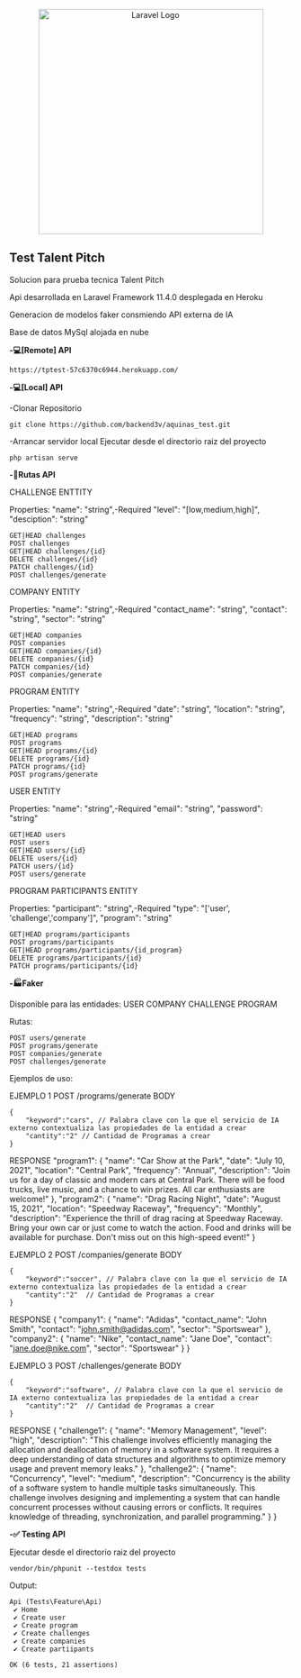 <p align="center"><a href="https://laravel.com" target="_blank"><img src="https://raw.githubusercontent.com/laravel/art/master/logo-lockup/5%20SVG/2%20CMYK/1%20Full%20Color/laravel-logolockup-cmyk-red.svg" width="400" alt="Laravel Logo"></a></p>

## Test Talent Pitch

Solucion para prueba tecnica Talent Pitch

Api desarrollada en Laravel Framework 11.4.0 desplegada en Heroku

Generacion de modelos faker consmiendo API externa de IA 

Base de datos MySql alojada en nube

**-💻[Remote] API**

```
https://tptest-57c6370c6944.herokuapp.com/

```

**-💻[Local] API**

-Clonar Repositorio

```
git clone https://github.com/backend3v/aquinas_test.git

```

-Arrancar servidor local
Ejecutar desde el directorio raiz del proyecto

```
php artisan serve

```
**-🚎Rutas API**

CHALLENGE ENTTITY

Properties:
        "name": "string",-Required
        "level": "[low,medium,high]",
        "desciption": "string"
```
GET|HEAD challenges 
POST challenges 
GET|HEAD challenges/{id} 
DELETE challenges/{id} 
PATCH challenges/{id}
POST challenges/generate 
```


COMPANY ENTITY

Properties:
        "name": "string",-Required
        "contact_name": "string",
        "contact": "string",
        "sector": "string"
```
GET|HEAD companies 
POST companies 
GET|HEAD companies/{id} 
DELETE companies/{id} 
PATCH companies/{id}
POST companies/generate 
```



PROGRAM ENTITY

Properties:
        "name": "string",-Required
        "date": "string",
        "location": "string",
        "frequency": "string",
        "description": "string"
```
GET|HEAD programs 
POST programs 
GET|HEAD programs/{id} 
DELETE programs/{id} 
PATCH programs/{id} 
POST programs/generate 
```


USER ENTITY

Properties:
        "name": "string",-Required
        "email": "string",
        "password": "string"
```
GET|HEAD users 
POST users 
GET|HEAD users/{id} 
DELETE users/{id} 
PATCH users/{id}
POST users/generate 
```


PROGRAM PARTICIPANTS ENTITY

Properties:
        "participant": "string",-Required
        "type":  "['user', 'challenge','company']",
        "program": "string"
```
GET|HEAD programs/participants 
POST programs/participants 
GET|HEAD programs/participants/{id_program} 
DELETE programs/participants/{id} 
PATCH programs/participants/{id} 
```


**-🏭Faker**


Disponible para las entidades:
USER
COMPANY
CHALLENGE
PROGRAM

Rutas:
```
POST users/generate 
POST programs/generate
POST companies/generate
POST challenges/generate
```

Ejemplos de uso:

EJEMPLO 1
POST /programs/generate
BODY 
```
{
    "keyword":"cars", // Palabra clave con la que el servicio de IA externo contextualiza las propiedades de la entidad a crear
    "cantity":"2" // Cantidad de Programas a crear
}
```
RESPONSE
"program1": {
    "name": "Car Show at the Park",
    "date": "July 10, 2021",
    "location": "Central Park",
    "frequency": "Annual",
    "description": "Join us for a day of classic and modern cars at Central Park. There will be food trucks, live music, and a chance to win prizes. All car enthusiasts are welcome!"
},
"program2": {
    "name": "Drag Racing Night",
    "date": "August 15, 2021",
    "location": "Speedway Raceway",
    "frequency": "Monthly",
    "description": "Experience the thrill of drag racing at Speedway Raceway. Bring your own car or just come to watch the action. Food and drinks will be available for purchase. Don't miss out on this high-speed event!"
}



EJEMPLO 2
POST /companies/generate
BODY 
```
{
    "keyword":"soccer", // Palabra clave con la que el servicio de IA externo contextualiza las propiedades de la entidad a crear
    "cantity":"2"  // Cantidad de Programas a crear
}
```
RESPONSE
{
    "company1": {
        "name": "Adidas",
        "contact_name": "John Smith",
        "contact": "john.smith@adidas.com",
        "sector": "Sportswear"
    },
    "company2": {
        "name": "Nike",
        "contact_name": "Jane Doe",
        "contact": "jane.doe@nike.com",
        "sector": "Sportswear"
    }
}

EJEMPLO 3
POST /challenges/generate
BODY 
```
{
    "keyword":"software", // Palabra clave con la que el servicio de IA externo contextualiza las propiedades de la entidad a crear
    "cantity":"2"  // Cantidad de Programas a crear
}
```
RESPONSE
{
    "challenge1": {
        "name": "Memory Management",
        "level": "high",
        "description": "This challenge involves efficiently managing the allocation and deallocation of memory in a software system. It requires a deep understanding of data structures and algorithms to optimize memory usage and prevent memory leaks."
    },
    "challenge2": {
        "name": "Concurrency",
        "level": "medium",
        "description": "Concurrency is the ability of a software system to handle multiple tasks simultaneously. This challenge involves designing and implementing a system that can handle concurrent processes without causing errors or conflicts. It requires knowledge of threading, synchronization, and parallel programming."
    }
}

**-✅ Testing API**

Ejecutar desde el directorio raiz del proyecto

```
vendor/bin/phpunit --testdox tests
```

Output:

```
Api (Tests\Feature\Api)
 ✔ Home
 ✔ Create user
 ✔ Create program
 ✔ Create challenges
 ✔ Create companies
 ✔ Create partiipants

OK (6 tests, 21 assertions)
```